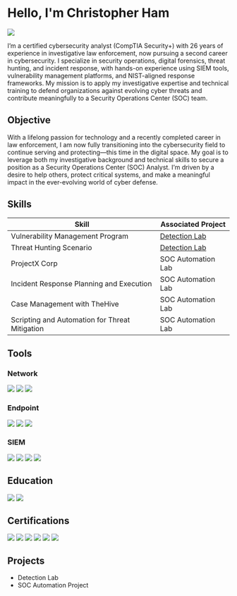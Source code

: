 # Hello, I'm Christopher Ham
<a href="https://linkedin.com/in/christopherham252"><img src="https://img.shields.io/badge/-LinkedIn-0072b1?&style=for-the-badge&logo=linkedin&logoColor=white" /></a>

I’m a certified cybersecurity analyst (CompTIA Security+) with 26 years of experience in investigative law enforcement, now pursuing a second career in cybersecurity. I specialize in security operations, digital forensics, threat hunting, and incident response, with hands-on experience using SIEM tools, vulnerability management platforms, and NIST-aligned response frameworks. My mission is to apply my investigative expertise and technical training to defend organizations against evolving cyber threats and contribute meaningfully to a Security Operations Center (SOC) team.

## Objective


With a lifelong passion for technology and a recently completed career in law enforcement, I am now fully transitioning into the cybersecurity field to continue serving and protecting—this time in the digital space. My goal is to leverage both my investigative background and technical skills to secure a position as a Security Operations Center (SOC) Analyst. I’m driven by a desire to help others, protect critical systems, and make a meaningful impact in the ever-evolving world of cyber defense.

## Skills


| Skill                                         | Associated Project         |
|-----------------------------------------------|----------------------------|
| Vulnerability Management Program          | <a href="https://github.com/cham252/Vulnerability-Management-Program">Detection Lab</a>|
| Threat Hunting Scenario | <a href="https://github.com/cham252/Threat-Hunting-Scenario-">Detection Lab</a>|
| ProjectX Corp         | SOC Automation Lab|
| Incident Response Planning and Execution      | SOC Automation Lab|
| Case Management with TheHive                  | SOC Automation Lab|
| Scripting and Automation for Threat Mitigation | SOC Automation Lab|

## Tools


### Network
<div>
    <img src="https://img.shields.io/badge/Wireshark-blue?logo=wireshark" />
    <img src="https://img.shields.io/badge/Nmap-214478?logo=linux&logoColor=white" />
    <img src="https://img.shields.io/badge/TCPDump-444444?logo=gnu&logoColor=white" />
</div>

### Endpoint
<div>
    <img src="https://img.shields.io/badge/Microsoft%20Defender-0078D4?logo=microsoft&logoColor=white" />
    <img src="https://img.shields.io/badge/CrowdStrike%20Falcon-E22D2D?logo=crowdstrike&logoColor=white" />
    <img src="https://img.shields.io/badge/Sophos-003366?logo=sophos&logoColor=white" />
</div>

### SIEM
<div>
    <img src="https://img.shields.io/badge/Microsoft%20Sentinel-0078D4?logo=microsoft&logoColor=white" />
    <img src="https://img.shields.io/badge/Splunk-black?logo=splunk&logoColor=white" />
    <img src="https://img.shields.io/badge/Elastic-005571?logo=elastic&logoColor=white" />
    <img src="https://img.shields.io/badge/Tenable-2F2F2F?logo=tenable&logoColor=white" />
    </div>

## Education 
<div>
<img src="https://img.shields.io/badge/TESU-B.A._in_Criminal_Justice-blue?logo=academia&logoColor=white)](https://www.tesu.edu/heavin/ba-criminal-justice" />
<img src="https://img.shields.io/badge/TESU-M.S._in_Cybersecurity-purple?logo=cyberdefenders&logoColor=white" />    
</div>

## Certifications

<div>
<img src="https://img.shields.io/badge/CompTIA-Security%2B-red?logo=comptia&logoColor=white" />
<img src="https://img.shields.io/badge/CompTIA-Network%2B-orange?logo=comptia&logoColor=white" />
<img src="https://img.shields.io/badge/CompTIA-SecurityX-purple?logo=comptia&logoColor=white" />
<img src="https://img.shields.io/badge/EC--Council-CIH-crimson?logo=linuxfoundation&logoColor=white" />
<img src="https://img.shields.io/badge/EC--Council-CEH-black?logo=linuxfoundation&logoColor=white" />
<img src="https://img.shields.io/badge/ISACA-CISM-0066CC?logo=isaca&logoColor=white" />

</div>

## Projects
- Detection Lab
- SOC Automation Project
